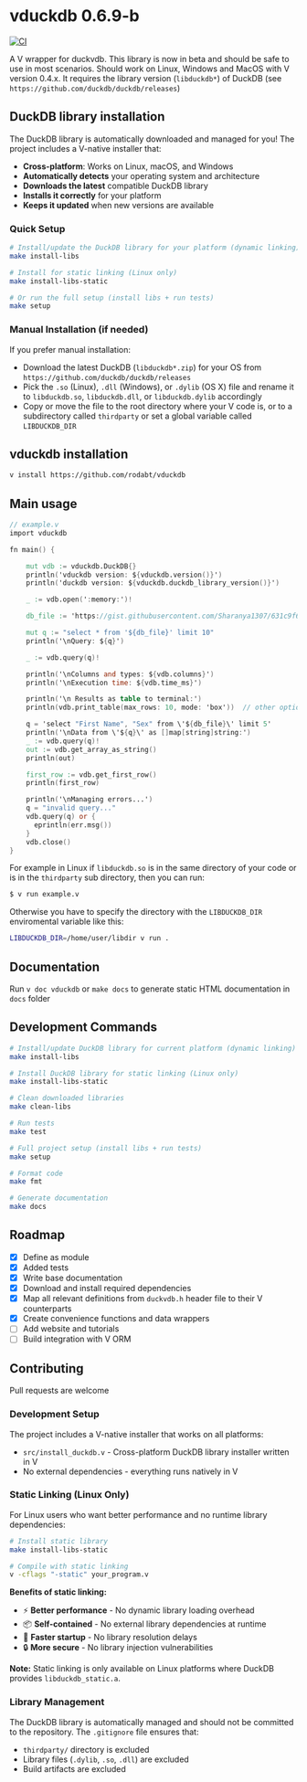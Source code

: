 # vduckdb 0.6.9-b

[![CI](https://github.com/rodabt/vduckdb/workflows/Build%20and%20Test/badge.svg)](https://github.com/rodabt/vduckdb/actions)

A V wrapper for duckvdb. This library is now in beta and should be safe to use in most scenarios. Should work on Linux, Windows and MacOS with V version 0.4.x. It requires the library version (`libduckdb*`) of DuckDB (see `https://github.com/duckdb/duckdb/releases`)

## DuckDB library installation

The DuckDB library is automatically downloaded and managed for you! The project includes a V-native installer that:

- **Cross-platform**: Works on Linux, macOS, and Windows
- **Automatically detects** your operating system and architecture
- **Downloads the latest** compatible DuckDB library
- **Installs it correctly** for your platform
- **Keeps it updated** when new versions are available

### Quick Setup

```bash
# Install/update the DuckDB library for your platform (dynamic linking)
make install-libs

# Install for static linking (Linux only)
make install-libs-static

# Or run the full setup (install libs + run tests)
make setup
```

### Manual Installation (if needed)

If you prefer manual installation:

- Download the latest DuckDB (`libduckdb*.zip`) for your OS from `https://github.com/duckdb/duckdb/releases`
- Pick the `.so` (Linux), `.dll` (Windows), or `.dylib` (OS X) file and rename it to `libduckdb.so`, `libduckdb.dll`, or `libduckdb.dylib` accordingly
- Copy or move the file to the root directory where your V code is, or to a subdirectory called `thirdparty` or set a global variable called `LIBDUCKDB_DIR`

## vduckdb installation

```bash
v install https://github.com/rodabt/vduckdb
```

## Main usage

```v
// example.v
import vduckdb

fn main() {

    mut vdb := vduckdb.DuckDB{}
    println('vduckdb version: ${vduckdb.version()}')
    println('duckdb version: ${vduckdb.duckdb_library_version()}')

    _ := vdb.open(':memory:')!

    db_file := 'https://gist.githubusercontent.com/Sharanya1307/631c9f66e5709dbace46b5ed6672381e/raw/4329c1980eac3a71b881b18757a5bfabd2a95a1e/people-100.csv'

    mut q := "select * from '${db_file}' limit 10"
    println('\nQuery: ${q}')

    _ := vdb.query(q)!

    println('\nColumns and types: ${vdb.columns}')
    println('\nExecution time: ${vdb.time_ms}')

    println('\n Results as table to terminal:')
    println(vdb.print_table(max_rows: 10, mode: 'box'))  // other options are: ascii and md

    q = 'select "First Name", "Sex" from \'${db_file}\' limit 5'
    println('\nData from \'${q}\' as []map[string]string:')
    _ := vdb.query(q)!
    out := vdb.get_array_as_string()
    println(out)

    first_row := vdb.get_first_row()
    println(first_row)

    println('\nManaging errors...')
    q = "invalid query..."
    vdb.query(q) or {
      eprintln(err.msg())
    }
    vdb.close()
}
```

For example in Linux if `libduckdb.so` is in the same directory of your code or is in the `thirdparty` sub directory, then you can run:

```bash
$ v run example.v
```

Otherwise you have to specify the directory with the `LIBDUCKDB_DIR` enviromental variable like this:

```bash
LIBDUCKDB_DIR=/home/user/libdir v run .
```

## Documentation

Run `v doc vduckdb` or `make docs` to generate static HTML documentation in `docs` folder

## Development Commands

```bash
# Install/update DuckDB library for current platform (dynamic linking)
make install-libs

# Install DuckDB library for static linking (Linux only)
make install-libs-static

# Clean downloaded libraries
make clean-libs

# Run tests
make test

# Full project setup (install libs + run tests)
make setup

# Format code
make fmt

# Generate documentation
make docs
```

## Roadmap

- [x] Define as module
- [x] Added tests
- [x] Write base documentation
- [x] Download and install required dependencies
- [x] Map all relevant definitions from `duckvdb.h` header file to their V counterparts
- [x] Create convenience functions and data wrappers
- [ ] Add website and tutorials
- [ ] Build integration with V ORM

## Contributing

Pull requests are welcome

### Development Setup

The project includes a V-native installer that works on all platforms:

- `src/install_duckdb.v` - Cross-platform DuckDB library installer written in V
- No external dependencies - everything runs natively in V

### Static Linking (Linux Only)

For Linux users who want better performance and no runtime library dependencies:

```bash
# Install static library
make install-libs-static

# Compile with static linking
v -cflags "-static" your_program.v
```

**Benefits of static linking:**
- ⚡ **Better performance** - No dynamic library loading overhead
- 📦 **Self-contained** - No external library dependencies at runtime
- 🚀 **Faster startup** - No library resolution delays
- 🔒 **More secure** - No library injection vulnerabilities

**Note:** Static linking is only available on Linux platforms where DuckDB provides `libduckdb_static.a`.

### Library Management

The DuckDB library is automatically managed and should not be committed to the repository. The `.gitignore` file ensures that:

- `thirdparty/` directory is excluded
- Library files (`.dylib`, `.so`, `.dll`) are excluded
- Build artifacts are excluded
